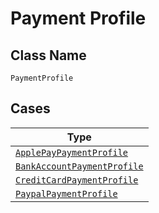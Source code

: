 
# Payment Profile

## Class Name

`PaymentProfile`

## Cases

| Type |
|  --- |
| [`ApplePayPaymentProfile`](../../../doc/models/apple-pay-payment-profile.md) |
| [`BankAccountPaymentProfile`](../../../doc/models/bank-account-payment-profile.md) |
| [`CreditCardPaymentProfile`](../../../doc/models/credit-card-payment-profile.md) |
| [`PaypalPaymentProfile`](../../../doc/models/paypal-payment-profile.md) |

